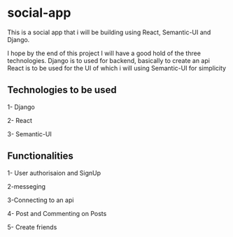 # social-app
This is a social app that i will be building using React, Semantic-UI and Django.

I hope by the end of this project I will have a good hold of the three technologies.
Django is to used for backend, basically to create an api
React is to be used for the UI of which i will using Semantic-UI for simplicity


## Technologies to be used
1- Django

2- React

3- Semantic-UI

## Functionalities
1- User authorisaion and SignUp

2-messeging

3-Connecting to an api

4- Post and Commenting on Posts

5- Create friends


